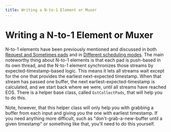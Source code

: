 ```yaml
---
title: Writing a N-to-1 Element or Muxer
...
```


# Writing a N-to-1 Element or Muxer

N-to-1 elements have been previously mentioned and discussed in both
[Request and Sometimes pads][request-pads] and in
[Different scheduling modes][scheduling]. The main noteworthy
thing about N-to-1 elements is that each pad is push-based in its own
thread, and the N-to-1 element synchronizes those streams by
expected-timestamp-based logic. This means it lets all streams wait
except for the one that provides the earliest next-expected timestamp.
When that stream has passed one buffer, the next
earliest-expected-timestamp is calculated, and we start back where we
were, until all streams have reached EOS. There is a helper base class,
called `GstCollectPads`, that will help you to do this.

Note, however, that this helper class will only help you with grabbing a
buffer from each input and giving you the one with earliest timestamp.
If you need anything more difficult, such as "don't-grab-a-new-buffer
until a given timestamp" or something like that, you'll need to do this
yourself.

[request-pads]: plugin-development/advanced/request.md
[scheduling]: plugin-development/advanced/scheduling.md
